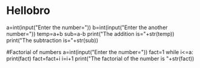 # Hellobro
a=int(input("Enter the number="))
b=int(input("Enter the another number="))
temp=a+b
sub=a-b
print("The addition is="+str(temp))
print("The subtraction is="+str(sub))

#Factorial of numbers
a=int(input("Enter the number="))
fact=1
while i<=a:
     print(fact)
     fact=fact+i
     i=i+1
print("The factorial of the number is "+str(fact))
